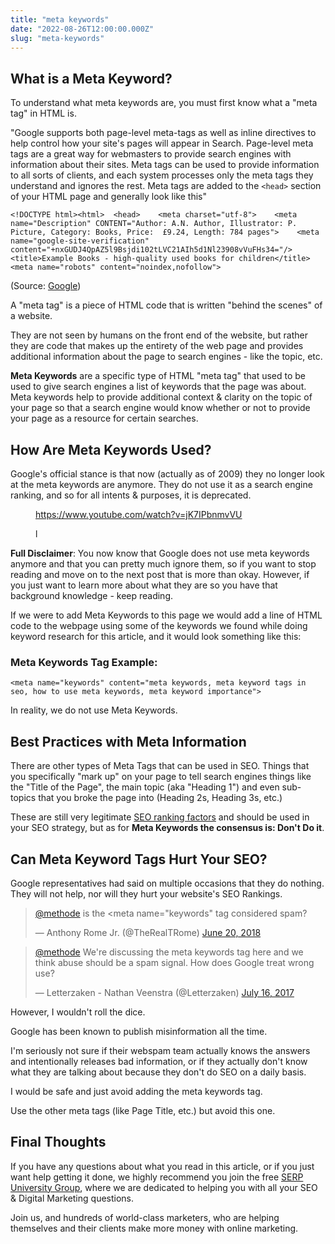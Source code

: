 ```yaml
---
title: "meta keywords"
date: "2022-08-26T12:00:00.000Z"
slug: "meta-keywords"
---
```


## What is a Meta Keyword?

To understand what meta keywords are, you must first know what a "meta tag" in HTML is.

"Google supports both page-level meta-tags as well as inline directives to help control how your site's pages will appear in Search. Page-level meta tags are a great way for webmasters to provide search engines with information about their sites. Meta tags can be used to provide information to all sorts of clients, and each system processes only the meta tags they understand and ignores the rest. Meta tags are added to the `<head>` section of your HTML page and generally look like this"

```
<!DOCTYPE html><html>  <head>    <meta charset="utf-8">    <meta name="Description" CONTENT="Author: A.N. Author, Illustrator: P. Picture, Category: Books, Price:  £9.24, Length: 784 pages">    <meta name="google-site-verification" content="+nxGUDJ4QpAZ5l9Bsjdi102tLVC21AIh5d1Nl23908vVuFHs34="/>    <title>Example Books - high-quality used books for children</title>    <meta name="robots" content="noindex,nofollow">
```

(Source: [Google](https://support.google.com/webmasters/answer/79812?hl=en))

A "meta tag" is a piece of HTML code that is written "behind the scenes" of a website.

They are not seen by humans on the front end of the website, but rather they are code that makes up the entirety of the web page and provides additional information about the page to search engines - like the topic, etc.

**Meta Keywords** are a specific type of HTML "meta tag" that used to be used to give search engines a list of keywords that the page was about. Meta keywords help to provide additional context & clarity on the topic of your page so that a search engine would know whether or not to provide your page as a resource for certain searches.

## How Are Meta Keywords Used?

Google's official stance is that now (actually as of 2009) they no longer look at the meta keywords are anymore. They do not use it as a search engine ranking, and so for all intents & purposes, it is deprecated.

<figure>

https://www.youtube.com/watch?v=jK7IPbnmvVU

<figcaption>

l

</figcaption>



</figure>

**Full Disclaimer**: You now know that Google does not use meta keywords anymore and that you can pretty much ignore them, so if you want to stop reading and move on to the next post that is more than okay. However, if you just want to learn more about what they are so you have that background knowledge - keep reading.

If we were to add Meta Keywords to this page we would add a line of HTML code to the webpage using some of the keywords we found while doing keyword research for this article, and it would look something like this:

### Meta Keywords Tag Example:

```
<meta name="keywords" content="meta keywords, meta keyword tags in seo, how to use meta keywords, meta keyword importance">
```

In reality, we do not use Meta Keywords.

## Best Practices with Meta Information

There are other types of Meta Tags that can be used in SEO. Things that you specifically "mark up" on your page to tell search engines things like the "Title of the Page", the main topic (aka "Heading 1") and even sub-topics that you broke the page into (Heading 2s, Heading 3s, etc.)

These are still very legitimate [SEO ranking factors](https://devinschumacher.com/google-ranking-factors/) and should be used in your SEO strategy, but as for **Meta Keywords the consensus is: Don't Do it**.

## Can Meta Keyword Tags Hurt Your SEO?

Google representatives had said on multiple occasions that they do nothing. They will not help, nor will they hurt your website's SEO Rankings.

<blockquote class="twitter-tweet"><p lang="en" dir="ltr"><a href="https://twitter.com/methode?ref_src=twsrc%5Etfw">@methode</a> is the &lt;meta name="keywords" tag considered spam?</p>— Anthony Rome Jr. (@TheRealTRome) <a href="https://twitter.com/TheRealTRome/status/1009510997130928132?ref_src=twsrc%5Etfw">June 20, 2018</a></blockquote>

<blockquote class="twitter-tweet"><p lang="en" dir="ltr"><a href="https://twitter.com/methode?ref_src=twsrc%5Etfw">@methode</a> We're discussing the meta keywords tag here and we think abuse should be a spam signal. How does Google treat wrong use?</p>— Letterzaken - Nathan Veenstra (@Letterzaken) <a href="https://twitter.com/Letterzaken/status/886641082922135552?ref_src=twsrc%5Etfw">July 16, 2017</a></blockquote>

However, I wouldn't roll the dice.

Google has been known to publish misinformation all the time.

I'm seriously not sure if their webspam team actually knows the answers and intentionally releases bad information, or if they actually don't know what they are talking about because they don't do SEO on a daily basis.

I would be safe and just avoid adding the meta keywords tag.

Use the other meta tags (like Page Title, etc.) but avoid this one.

## Final Thoughts

If you have any questions about what you read in this article, or if you just want help getting it done, we highly recommend you join the free [SERP University Group](http://serp.university), where we are dedicated to helping you with all your SEO & Digital Marketing questions.

Join us, and hundreds of world-class marketers, who are helping themselves and their clients make more money with online marketing.
